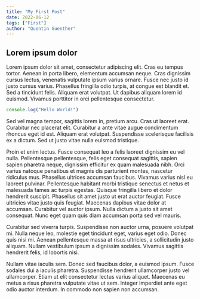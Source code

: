 ```yaml
---
title: "My First Post"
date: 2022-06-12
tags: ["First"]
author: "Quentin Guenther"
---
```


## Lorem ipsum dolor

Lorem ipsum dolor sit amet, consectetur adipiscing elit. Cras eu tempus tortor. Aenean in porta libero, elementum accumsan neque. Cras dignissim cursus lectus, venenatis vulputate ipsum varius ornare. Fusce nec justo id justo cursus varius. Phasellus fringilla odio turpis, at congue est blandit et. Sed a tincidunt felis. Aliquam erat volutpat. Ut dapibus aliquam lorem id euismod. Vivamus porttitor in orci pellentesque consectetur.

```js
console.log("Hello World!")
```

Sed vel magna tempor, sagittis lorem in, pretium arcu. Cras ut laoreet erat. Curabitur nec placerat elit. Curabitur a ante vitae augue condimentum rhoncus eget id est. Aliquam erat volutpat. Suspendisse scelerisque facilisis ex a dictum. Sed ut justo vitae nulla euismod tristique.

Proin et enim lectus. Fusce consequat leo a felis laoreet dignissim eu vel nulla. Pellentesque pellentesque, felis eget consequat sagittis, sapien sapien pharetra neque, dignissim efficitur ex quam malesuada nibh. Orci varius natoque penatibus et magnis dis parturient montes, nascetur ridiculus mus. Phasellus ultrices accumsan faucibus. Vivamus varius nisl eu laoreet pulvinar. Pellentesque habitant morbi tristique senectus et netus et malesuada fames ac turpis egestas. Quisque fringilla libero et dolor hendrerit suscipit. Phasellus sit amet justo ut erat auctor feugiat. Fusce ultricies vitae justo quis feugiat. Maecenas dapibus vitae dolor at accumsan. Curabitur vel auctor ipsum. Nulla dictum a justo sit amet consequat. Nunc eget quam quis diam accumsan porta sed vel mauris.

Curabitur sed viverra turpis. Suspendisse non auctor urna, posuere volutpat mi. Nulla neque leo, molestie eget tincidunt eget, varius eget odio. Donec quis nisi mi. Aenean pellentesque massa at risus ultricies, a sollicitudin justo aliquam. Nullam vestibulum ipsum a dignissim sodales. Vivamus sagittis hendrerit felis, id lobortis nisi.

Nullam vitae iaculis sem. Donec sed faucibus dolor, a euismod ipsum. Fusce sodales dui a iaculis pharetra. Suspendisse hendrerit ullamcorper justo vel ullamcorper. Etiam ut elit consectetur lectus varius aliquet. Maecenas eu metus a risus pharetra vulputate vitae ut sem. Integer imperdiet ante eget odio auctor interdum. In commodo non sapien non accumsan.
